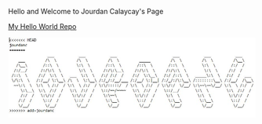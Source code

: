 Hello and
Welcome to Jourdan Calaycay's Page

[My Hello World Repo](https://github.com/jourdanc/hello-world)

![github image](images/atom-text-file.jpg)
